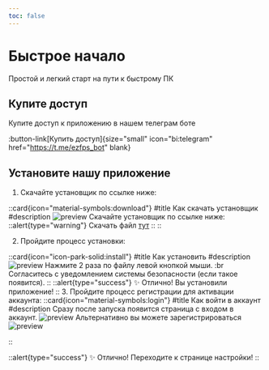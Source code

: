 ```yaml
---
toc: false
---
```

# Быстрое начало

Простой и легкий старт на пути к быстрому ПК

## Купите доступ

Купите доступ к приложению в нашем телеграм боте

:button-link[Купить доступ]{size="small" icon="bi:telegram" href="https://t.me/ezfps_bot" blank}

## Установите нашу приложение

1. Скачайте установщик по ссылке ниже:


::card{icon="material-symbols:download"}
#title
Как скачать установщик
#description
![preview](https://www.ezfps.store/screenshot1.png)
Скачайте установщик по ссылке ниже:
::alert{type="warning"}
Скачать файл [тут](https://www.ezfps.store/ezfps%20Setup%201.0.0.exe)
::
::

2. Пройдите процесс установки:

::card{icon="icon-park-solid:install"}
#title
Как установить
#description
![preview](https://www.ezfps.store/screenshot2.png)
Нажмите 2 раза по файлу левой кнопкой мыши. :br
Согласитесь с уведомлением системы безопасности (если такое появится).
::
::alert{type="success"}
✨ Отлично! Вы установили приложение!
::
3. Пройдите процесс регистрации для активации аккаунта:
::card{icon="material-symbols:login"}
#title
Как войти в аккаунт
#description
Сразу после запуска появится страница с входом в аккаунт.
![preview](https://www.ezfps.store/Screenshot_8.png)
Альтернативно вы можете зарегистрироваться
![preview](https://www.ezfps.store/Screenshot_13.png)

::

::alert{type="success"}
✨ Отлично! Переходите к странице настройки!
::
